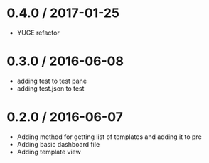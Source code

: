 
0.4.0 / 2017-01-25
==================

  * YUGE refactor

0.3.0 / 2016-06-08
==================

  * adding test to test pane
  * adding test.json to test

0.2.0 / 2016-06-07
==================

  * Adding method for getting list of templates and adding it to pre
  * Adding basic dashboard file
  * Adding template view
